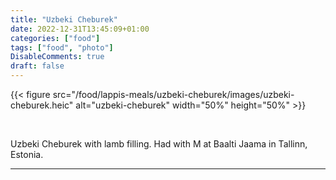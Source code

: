 ```yaml
---
title: "Uzbeki Cheburek"
date: 2022-12-31T13:45:09+01:00
categories: ["food"]
tags: ["food", "photo"]
DisableComments: true
draft: false
---
```


{{< figure src="/food/lappis-meals/uzbeki-cheburek/images/uzbeki-cheburek.heic" alt="uzbeki-cheburek" width="50%" height="50%" >}}

<br>

Uzbeki Cheburek with lamb filling. Had with M at Baalti Jaama in Tallinn, Estonia.

---